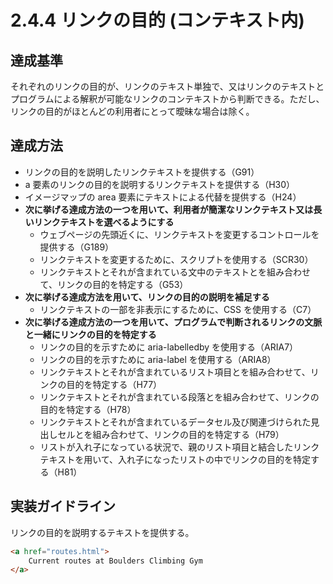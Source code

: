 # 2.4.4 リンクの目的 (コンテキスト内)

## 達成基準
それぞれのリンクの目的が、リンクのテキスト単独で、又はリンクのテキストとプログラムによる解釈が可能なリンクのコンテキストから判断できる。ただし、リンクの目的がほとんどの利用者にとって曖昧な場合は除く。
## 達成方法
- リンクの目的を説明したリンクテキストを提供する（G91）
- a 要素のリンクの目的を説明するリンクテキストを提供する（H30）
- イメージマップの area 要素にテキストによる代替を提供する（H24）
- **次に挙げる達成方法の一つを用いて、利用者が簡潔なリンクテキスト又は長いリンクテキストを選べるようにする**
    - ウェブページの先頭近くに、リンクテキストを変更するコントロールを提供する（G189）
    - リンクテキストを変更するために、スクリプトを使用する（SCR30）
    - リンクテキストとそれが含まれている文中のテキストとを組み合わせて、リンクの目的を特定する（G53）
- **次に挙げる達成方法を用いて、リンクの目的の説明を補足する**
    - リンクテキストの一部を非表示にするために、CSS を使用する（C7）
- **次に挙げる達成方法の一つを用いて、プログラムで判断されるリンクの文脈と一緒にリンクの目的を特定する**
    - リンクの目的を示すために aria-labelledby を使用する（ARIA7）
    - リンクの目的を示すために aria-label を使用する（ARIA8）
    - リンクテキストとそれが含まれているリスト項目とを組み合わせて、リンクの目的を特定する（H77）
    - リンクテキストとそれが含まれている段落とを組み合わせて、リンクの目的を特定する（H78）
    - リンクテキストとそれが含まれているデータセル及び関連づけられた見出しセルとを組み合わせて、リンクの目的を特定する（H79）
    - リストが入れ子になっている状況で、親のリスト項目と結合したリンクテキストを用いて、入れ子になったリストの中でリンクの目的を特定する（H81）

## 実装ガイドライン
リンクの目的を説明するテキストを提供する。
```HTML
<a href="routes.html">
    Current routes at Boulders Climbing Gym
</a>
```